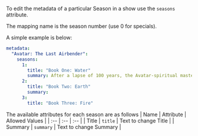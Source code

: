 To edit the metadata of a particular Season in a show use the `seasons` attribute.

The mapping name is the season number (use 0 for specials).

A simple example is below:
```yaml
metadata:
  "Avatar: The Last Airbender":
    seasons:
      1:
        title: "Book One: Water"
        summary: After a lapse of 100 years, the Avatar-spiritual master of the elements-has returned. And just in the nick of time. The Four Nations (Water, Earth, Fire, and Air) have become unbalanced. The Fire Nation wants to rule the world, and its first conquest will be the Northern Water Tribe. It's up to a 12-year-old Airbender named Aang to find a way to stop it. Join Aang, Katara, Sokka, Momo, and Appa as they head north on the adventure of a lifetime.
      2:
        title: "Book Two: Earth"
        summary: 
      3:
        title: "Book Three: Fire"
```

The available attributes for each season are as follows
| Name | Attribute | Allowed Values |
| :-- | :-- | :-- |
| Title | `title` | Text to change Title |
| Summary | `summary` | Text to change Summary |
